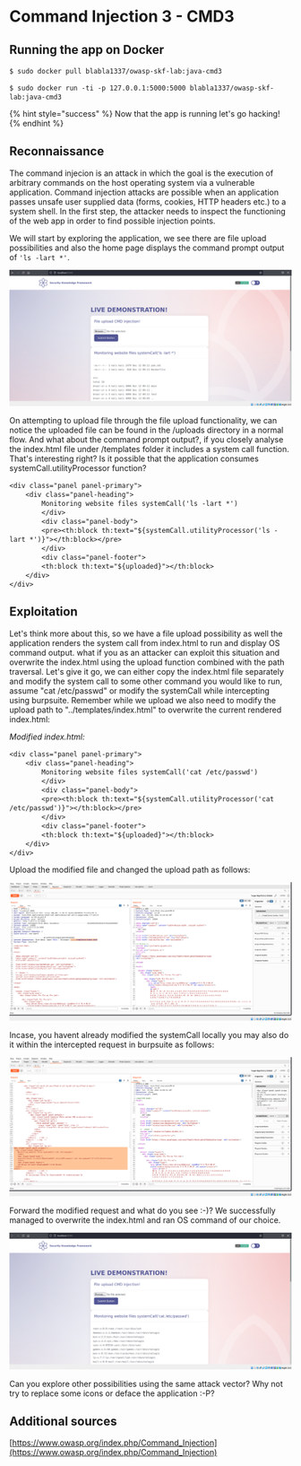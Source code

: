 # Command Injection 3 - CMD3

## Running the app on Docker

```
$ sudo docker pull blabla1337/owasp-skf-lab:java-cmd3
```

```
$ sudo docker run -ti -p 127.0.0.1:5000:5000 blabla1337/owasp-skf-lab:java-cmd3
```

{% hint style="success" %}
Now that the app is running let's go hacking!
{% endhint %}

## Reconnaissance

The command injecion is an attack in which the goal is the execution of arbitrary commands on the host operating system via a vulnerable application. Command injection attacks are possible when an application passes unsafe user supplied data (forms, cookies, HTTP headers etc.) to a system shell. In the first step, the attacker needs to inspect the functioning of the web app in order to find possible injection points.

We will start by exploring the application, we see there are file upload possibilities and also the home page displays the command prompt output of `'ls -lart *'`.

![](https://raw.githubusercontent.com/blabla1337/skf-labs/master/.gitbook/assets/java/CMD3/1.png)

On attempting to upload file through the file upload functionality, we can notice the uploaded file can be found in the /uploads directory in a normal flow. And what about the command prompt output?, if you closely analyse the index.html file under /templates folder it includes a system call function. That's interesting right? Is it possible that the application consumes systemCall.utilityProcessor function?

```
<div class="panel panel-primary">
	<div class="panel-heading">
		Monitoring website files systemCall('ls -lart *')
		</div>
		<div class="panel-body">
		<pre><th:block th:text="${systemCall.utilityProcessor('ls -lart *')}"></th:block></pre>
		</div>
		<div class="panel-footer">
		<th:block th:text="${uploaded}"></th:block>
	</div>
</div>
```

## Exploitation

Let's think more about this, so we have a file upload possibility as well the application renders the system call from index.html to run and display OS command output. what if you as an attacker can exploit this situation and overwrite the index.html using the upload function combined with the path traversal. Let's give it go, we can either copy the index.html file separately and modify the system call to some other command you would like to run, assume "cat /etc/passwd" or modify the systemCall while intercepting using burpsuite. Remember while we upload we also need to modify the upload path to "../templates/index.html" to overwrite the current rendered index.html:

_Modified index.html:_

```
<div class="panel panel-primary">
	<div class="panel-heading">
		Monitoring website files systemCall('cat /etc/passwd')
		</div>
		<div class="panel-body">
		<pre><th:block th:text="${systemCall.utilityProcessor('cat /etc/passwd')}"></th:block></pre>
		</div>
		<div class="panel-footer">
		<th:block th:text="${uploaded}"></th:block>
	</div>
</div>
```

Upload the modified file and changed the upload path as follows:

![](https://raw.githubusercontent.com/blabla1337/skf-labs/master/.gitbook/assets/java/CMD3/2.png)

Incase, you havent already modified the systemCall locally you may also do it within the intercepted request in burpsuite as follows:

![](https://raw.githubusercontent.com/blabla1337/skf-labs/master/.gitbook/assets/java/CMD3/3.png)

Forward the modified request and what do you see :-)? We successfully managed to overwrite the index.html and ran OS command of our choice.

![](https://raw.githubusercontent.com/blabla1337/skf-labs/master/.gitbook/assets/java/CMD3/4.png)

Can you explore other possibilities using the same attack vector? Why not try to replace some icons or deface the application :-P?

## Additional sources

[https://www.owasp.org/index.php/Command_Injection](https://www.owasp.org/index.php/Command_Injection)
